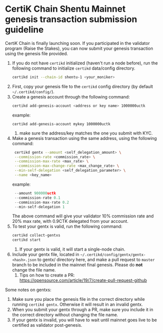 # CertiK Chain Shentu Mainnet genesis transaction submission guideline

CertiK Chain is finally launching soon. If you participated in the validator program (Raise the Stakes), you can now submit your genesis transaction using the genesis file provided.

1. If you do not have `certikd` initialized (haven't run a node before), run the following command to initialize `certikd` data/config directory.
   ```bash
   certikd init --chain-id shentu-1 <your_moniker> 
   ```
1. First, copy your genesis file to the `certikd` config directory (by default `~/.certikd/config/`).
2. Create a genesis account through the following command:
    ```bash
    certikd add-genesis-account <address or key name> 1000000uctk
   ```
   example:
   ```
   certikd add-genesis-account mykey 1000000uctk
    ```
   1. make sure the address/key matches the one you submit with KYC.
3. Make a genesis transaction using the same address, using the following command:
   ```bash
    certikd gentx --amount <self_delegation_amount> \
    --commission-rate <commission_rate> \
    --commission-max-rate <max_rate> \
    --commission-max-change-rate <max_change_rate> \
    --min-self-delegation <self_delegation_parameter> \
    --name <key_name>
   ```
   example:
   ```go
    --amount 900000uctk
    --commission-rate 0.1
    --commission-max-rate 0.2
    --min-self-delegation 1
   ```
   The above command will give your validator 10% commission rate and 20% max rate, with 0.9CTK delegated from your account.
4. To test your gentx is valid, run the following command:
    ```bash
    certikd collect-gentxs
    certikd start
    ```
   1. If your gentx is valid, it will start a single-node chain.
5. Include your gentx file, located in `~/.certikd/config/gentx/gentx-<hash>.json` to gentx/ directory here, and make a pull request to `master` branch to be included in the mainnet final genesis. Please do <b>not</b> change the file name.
    1. Tips on how to create a PR: https://opensource.com/article/19/7/create-pull-request-github
    
Some notes on gentxs:
1. Make sure you place the genesis file in the correct directory while running `certikd gentx`. Otherwise it will result in an invalid gentx.
2. When you submit your gentx through a PR, make sure you include it in the correct directory without changing the file name.
3. If your gentx is invalid, you will have to wait until mainnet goes live to be certified as validator post-genesis. 